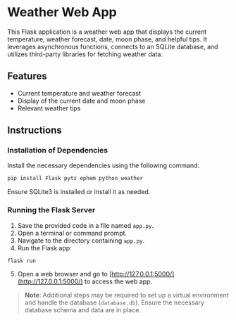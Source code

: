 # Weather Web App

This Flask application is a weather web app that displays the current temperature, weather forecast, date, moon phase, and helpful tips. It leverages asynchronous functions, connects to an SQLite database, and utilizes third-party libraries for fetching weather data.

## Features

- Current temperature and weather forecast
- Display of the current date and moon phase
- Relevant weather tips

## Instructions

### Installation of Dependencies

Install the necessary dependencies using the following command:

```bash
pip install Flask pytz ephem python_weather
```

Ensure SQLite3 is installed or install it as needed.

### Running the Flask Server

1. Save the provided code in a file named `app.py`.
2. Open a terminal or command prompt.
3. Navigate to the directory containing `app.py`.
4. Run the Flask app:

```bash
flask run
```

5. Open a web browser and go to [http://127.0.0.1:5000/](http://127.0.0.1:5000/) to access the web app.

> **Note**: Additional steps may be required to set up a virtual environment and handle the database (`database.db`). Ensure the necessary database schema and data are in place.
